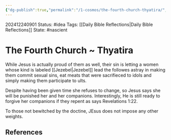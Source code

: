 ```yaml
---
{"dg-publish":true,"permalink":"/1-cosmos/the-fourth-church-thyatira/","created":"2025-01-22T11:17:13.898-05:00","updated":"2024-12-24T09:05:09.543-05:00"}
---
```


202412240901
Status: #idea
Tags: [[Daily Bible Reflections\|Daily Bible Reflections]]
State: #nascient
# The Fourth Church ~ Thyatira

While Jesus is actually proud of them as well, their sin is letting a women whose kind is labeled [[Jezebel\|Jezebel]] lead  the followes astray in making them commit sexual sins, eat meats that were sacrifieced to idols and simply making them participate to ults.

Despite having been given time she refuses to change, so Jesus says she will be punished her and her companions. Interestingly, He is still ready to forgive her companions if they repent as says Revelations 1:22.

To those not bewitched by the doctine, JEsus does not impose any other weights.


## References
